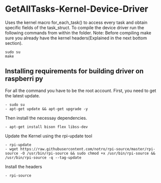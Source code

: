 # GetAllTasks-Kernel-Device-Driver
Uses the kernel macro for_each_task() to access every task and obtain specific fields of the task_struct.
To compile the device driver run the following commands from within the folder. Note: Before compiling make sure you already have the kernel headers(Explained in the next bottom section).
```
sudo su
make
```

## Installing requirements for building driver on raspberri py
For all the command you have to be the root account.
First, you need to get the latest update. 
```
- sudo su
- apt-get update && apt-get upgrade -y
```
Then install the necessay dependencies.
```
- apt-get install bison flex libss-dev
```
Update the Kernel using the rpi-update tool
```
- rpi-update
- wget https://raw.githubusercontent.com/notro/rpi-source/master/rpi-source -O /usr/bin/rpi-source && sudo chmod +x /usr/bin/rpi-source && /usr/bin/rpi-source -q --tag-update
```
Install the headers
```
- rpi-source
```
